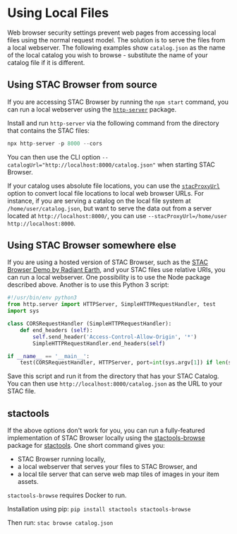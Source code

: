 # Using Local Files

Web browser security settings prevent web pages from accessing local files using the normal request model. The solution is to serve the files from a local webserver. The following examples show `catalog.json` as the name of the local catalog you wish to browse - substitute the name of your catalog file if it is different.

## Using STAC Browser from source

If you are accessing STAC Browser by running the `npm start` command, you can run a local webserver using the [`http-server`](https://www.npmjs.com/package/http-server) package.

Install and run `http-server` via the following command from the directory that contains the STAC files:

```js
npx http-server -p 8000 --cors
```

You can then use the CLI option `--catalogUrl="http://localhost:8000/catalog.json"` when starting STAC Browser.

If your catalog uses absolute file locations, you can use the [`stacProxyUrl`](options.md#stacproxyurl) option to convert local file locations to local web browser URLs. For instance, if you are serving a catalog on the local file system at `/home/user/catalog.json`, but want to serve the data out from a server located at `http://localhost:8000/`, you can use `--stacProxyUrl=/home/user http://localhost:8000`.

## Using STAC Browser somewhere else

If you are using a hosted version of STAC Browser, such as the [STAC Browser Demo by Radiant Earth](https://radiantearth.github.io/stac-browser/),  and your STAC files use relative URIs, you can run a local webserver. One possibility is to use the Node package described above. Another is to use this Python 3 script:

```python
#!/usr/bin/env python3
from http.server import HTTPServer, SimpleHTTPRequestHandler, test
import sys

class CORSRequestHandler (SimpleHTTPRequestHandler):
    def end_headers (self):
        self.send_header('Access-Control-Allow-Origin', '*')
        SimpleHTTPRequestHandler.end_headers(self)

if __name__ == '__main__':
    test(CORSRequestHandler, HTTPServer, port=int(sys.argv[1]) if len(sys.argv) > 1 else 8000)
```

Save this script and run it from the directory that has your STAC Catalog. You can then use `http://localhost:8000/catalog.json` as the URL to your STAC file.

## stactools

If the above options don't work for you, you can run a fully-featured implementation of STAC Browser locally using the [stactools-browse](https://github.com/stactools-packages/browse) package for [stactools](https://github.com/stac-utils/stactools). One short command gives you:

- STAC Browser running locally,
- a local webserver that serves your files to STAC Browser, and
- a local tile server that can serve web map tiles of images in your item assets. 

`stactools-browse` requires Docker to run.

Installation using pip: `pip install stactools stactools-browse`

Then run: `stac browse catalog.json`
